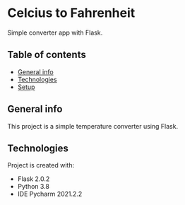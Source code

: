 # Celcius to Fahrenheit
Simple converter app with Flask.
## Table of contents
* [General info](#general-info)
* [Technologies](#technologies)
* [Setup](#setup)

## General info
This project is a simple temperature converter using Flask.
	
## Technologies
Project is created with:
* Flask 2.0.2
* Python 3.8
* IDE Pycharm 2021.2.2
